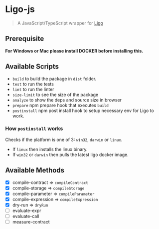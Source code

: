 # Ligo-js

> A JavaScript/TypeScript wrapper for [Ligo](https://ligolang.org/)

## Prerequisite

**For Windows or Mac please install DOCKER before installing this.**

## Available Scripts

- `build` to build the package in `dist` folder.
- `test` to run the tests
- `lint` to run the linter
- `size-limit` to see the size of the package
- `analyze` to show the deps and source size in browser
- `prepare` npm prepare hook that executes `build`
- `postinstall` npm post install hook to setup necessary env for Ligo to work.

### How `postinstall` works

Checks if the platform is one of 3: `win32`, `darwin` or `linux`.

- If `linux` then installs the linux binary.
- If `win32` or `darwin` then pulls the latest ligo docker image.

## Available Methods

- [x] compile-contract => `compileContract`
- [x] compile-storage => `compileStorage`
- [x] compile-parameter => `compileParameter`
- [x] compile-expression => `compileExpression`
- [x] dry-run => `dryRun`
- [ ] evaluate-expr
- [ ] evaluate-call
- [ ] measure-contract
